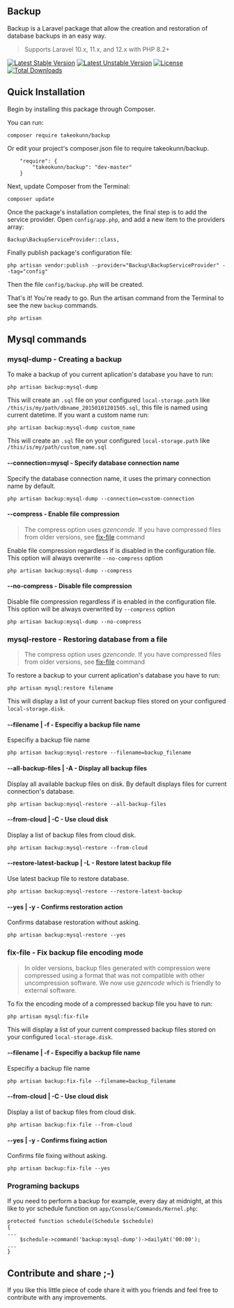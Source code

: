 ## Backup

Backup is a Laravel package that allow the creation and restoration of database backups in an easy way.

> Supports Laravel 10.x, 11.x, and 12.x with PHP 8.2+

[![Latest Stable Version](https://poser.pugx.org/takeokunn/backup/v/stable)](https://packagist.org/packages/takeokunn/backup)  [![Latest Unstable Version](https://poser.pugx.org/takeokunn/backup/v/unstable)](https://packagist.org/packages/takeokunn/backup)  [![License](https://poser.pugx.org/takeokunn/backup/license)](https://packagist.org/packages/takeokunn/backup)  [![Total Downloads](https://poser.pugx.org/takeokunn/backup/downloads)](https://packagist.org/packages/takeokunn/backup)

## **Quick Installation**

Begin by installing this package through Composer.

You can run:

```
composer require takeokunn/backup
```

Or edit your project's composer.json file to require takeokunn/backup.

```
    "require": {
        "takeokunn/backup": "dev-master"
    }
```

Next, update Composer from the Terminal:

```
composer update
```

Once the package's installation completes, the final step is to add the service provider. Open  `config/app.php`, and add a new item to the providers array:

```
Backup\BackupServiceProvider::class,
```

Finally publish package's configuration file:

```
php artisan vendor:publish --provider="Backup\BackupServiceProvider" --tag="config"
```

Then the file  `config/backup.php`  will be created.

That's it! You're ready to go. Run the artisan command from the Terminal to see the new  `backup`  commands.

```
php artisan
```

## **Mysql commands**

### **mysql-dump**  - Creating a backup

To make a backup of you current aplication's database you have to run:

```
php artisan backup:mysql-dump
```

This will create an  `.sql`  file on your configured  `local-storage.path`  like  `/this/is/my/path/dbname_20150101201505.sql`, this file is named using current datetime. If you want a custom name run:

```
php artisan backup:mysql-dump custom_name
```

This will create an  `.sql`  file on your configured  `local-storage.path`  like  `/this/is/my/path/custom_name.sql`

#### **--connection=mysql**  - Specify database connection name

Specify the database connection name, it uses the primary connection name by default.

```
php artisan backup:mysql-dump --connection=custom-connection
```

#### **--compress**  - Enable file compression
> The compress option uses *gzenconde*. If you have compressed files from older versions, see [fix-file](#fix-file----fix-backup-file-encoding-mode) command

Enable file compression regardless if is disabled in the configuration file. This option will always overwrite  `--no-compress`  option

```
php artisan backup:mysql-dump --compress
```

#### **--no-compress**  - Disable file compression

Disable file compression regardless if is enabled in the configuration file. This option will be always overwrited by  `--compress`  option

```
php artisan backup:mysql-dump --no-compress
```

### **mysql-restore**  - Restoring database from a file
> The compress option uses *gzenconde*. If you have compressed files from older versions, see [fix-file](#fix-file----fix-backup-file-encoding-mode) command

To restore a backup to your current aplication's database you have to run:

```
php artisan mysql:restore filename
```

This will display a list of your current backup files stored on your configured  `local-storage.disk`.

#### **--filename | -f**  - Especifiy a backup file name

Especifiy a backup file name

```
php artisan backup:mysql-restore --filename=backup_filename
```

#### **--all-backup-files | -A**  - Display all backup files

Display all available backup files on disk. By default displays files for current connection's database.

```
php artisan backup:mysql-restore --all-backup-files
```

#### **--from-cloud | -C**  - Use cloud disk

Display a list of backup files from cloud disk.

```
php artisan backup:mysql-restore --from-cloud
```

#### **--restore-latest-backup | -L**  - Restore latest backup file

Use latest backup file to restore database.

```
php artisan backup:mysql-restore --restore-latest-backup
```

#### **--yes | -y**  - Confirms restoration action

Confirms database restoration without asking.

```
php artisan backup:mysql-restore --yes
```

### **fix-file**  - Fix backup file encoding mode

> In older versions, backup files generated with compression were compressed using a format that was not compatible with other uncompression software. We now use *gzencode* which is friendly to external software.

To fix the encoding mode of a compressed backup file you have to run:

```
php artisan mysql:fix-file
```

This will display a list of your current compressed backup files stored on your configured  `local-storage.disk`.

#### **--filename | -f**  - Especifiy a backup file name

Especifiy a backup file name

```
php artisan backup:fix-file --filename=backup_filename
```

#### **--from-cloud | -C**  - Use cloud disk

Display a list of backup files from cloud disk.

```
php artisan backup:fix-file --from-cloud
```

#### **--yes | -y**  - Confirms fixing action

Confirms file fixing without asking.

```
php artisan backup:fix-file --yes
```

### **Programing backups**

If you need to perform a backup for example, every day at midnight, at this like to yor schedule function on  `app/Console/Commands/Kernel.php`:

```
protected function schedule(Schedule $schedule)
{
...
    $schedule->command('backup:mysql-dump')->dailyAt('00:00');
...
}
```

## **Contribute and share ;-)**

If you like this little piece of code share it with you friends and feel free to contribute with any improvements.
